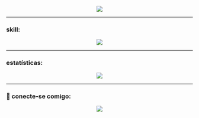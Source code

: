 
<p align="center">
  <img src="https://readme-typing-svg.herokuapp.com?size=30&color=1E90FF&center=true&vCenter=true&width=600&height=50&lines=Hi!+I'm+Vanessa;I'm+studying+Software+Engineering;in+the+3rd+semester;I+focus+on+Front-End;+and+I'm+always+learning&duration=1500&colors=1E90FF,00BFFF,0000FF,4169E1,4682B4" />
</p>

---

### skill:
<p align="center">
  <img src="https://skillicons.dev/icons?i=html,css,js,react,tailwind,cpp,linux" />
</p>

---

### estatísticas:
<p align="center">
  <img src="https://github-readme-stats.vercel.app/api/top-langs/?username=codebynessa&layout=compact&theme=radical" />
</p>

---
### 🔗 conecte-se comigo:
<p align="center">
  <a href="https://linkedin.com/in/vanessa-f-ferreira">
    <img src="https://img.shields.io/badge/-LinkedIn-0e76a8?style=for-the-badge&logo=linkedin&logoColor=white">
  </a>
</p>
